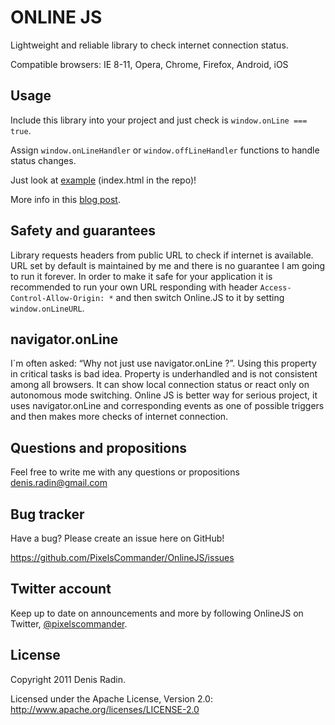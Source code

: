ONLINE JS
========

Lightweight and reliable library to check internet connection status.

Compatible browsers: IE 8-11, Opera, Chrome, Firefox, Android, iOS


Usage
-----

Include this library into your project and just check is <code>window.onLine === true</code>.

Assign <code>window.onLineHandler</code> or <code>window.offLineHandler</code> functions to handle status changes.

Just look at <a href="http://pixelscommander.com/polygon/onlinejs/">example</a> (index.html in the repo)!

More info in this <a href="http://pixelscommander.com/en/javascript/onlinejs-javascript-internet-connection/">blog post</a>.

Safety and guarantees
---------------------
Library requests headers from public URL to check if internet is available. URL set by default is maintained by me and there is no guarantee I am going to run it forever. In order to make it safe for your application it is recommended to run your own URL responding with header <code>Access-Control-Allow-Origin: *</code> and then switch Online.JS to it by setting <code>window.onLineURL</code>.


navigator.onLine
----------------

I`m often asked: “Why not just use navigator.onLine ?”. 
Using this property in critical tasks is bad idea. Property is underhandled and is not consistent among all browsers. It can show local connection status or react only on autonomous mode switching. Online JS is better way for serious project, it uses navigator.onLine and corresponding events as one of possible triggers and then makes more checks of internet connection.


Questions and propositions
--------------------------

Feel free to write me with any questions or propositions <a href="mailto:denis.radin@gmail.com">denis.radin@gmail.com</a>


Bug tracker
-----------

Have a bug? Please create an issue here on GitHub!

https://github.com/PixelsCommander/OnlineJS/issues


Twitter account
---------------

Keep up to date on announcements and more by following OnlineJS on Twitter, <a href="http://twitter.com/pixelscommander">@pixelscommander</a>.


License
---------------------

Copyright 2011 Denis Radin.

Licensed under the Apache License, Version 2.0: http://www.apache.org/licenses/LICENSE-2.0
